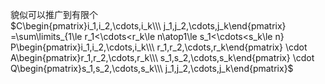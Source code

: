 貌似可以推广到有限个  
 $C\begin{pmatrix}i_1,i_2,\cdots,i_k\\\ j_1,j_2,\cdots,j_k\end{pmatrix}  
=\sum\limits_{1\le r_1<\cdots<r_k\le n\atop1\le s_1<\cdots<s_k\le n}  
P\begin{pmatrix}i_1,i_2,\cdots,i_k\\\ r_1,r_2,\cdots,r_k\end{pmatrix}  
\cdot A\begin{pmatrix}r_1,r_2,\cdots,r_k\\\ s_1,s_2,\cdots,s_k\end{pmatrix}  
\cdot Q\begin{pmatrix}s_1,s_2,\cdots,s_k\\\ j_1,j_2,\cdots,j_k\end{pmatrix}$   
